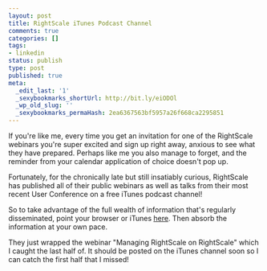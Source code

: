 ```yaml
---
layout: post
title: RightScale iTunes Podcast Channel
comments: true
categories: []
tags:
- linkedin
status: publish
type: post
published: true
meta:
  _edit_last: '1'
  _sexybookmarks_shortUrl: http://bit.ly/eiODOl
  _wp_old_slug: ''
  _sexybookmarks_permaHash: 2ea6367563bf5957a26f668ca2295851
---
```

If you're like me, every time you get an invitation for one of the RightScale webinars you're super excited and sign up right away, anxious to see what they have prepared.  Perhaps like me you also manage to forget, and the reminder from your calendar application of choice doesn't pop up.
<!--more-->

Fortunately, for the chronically late but still insatiably curious, RightScale has published all of their public webinars as well as talks from their most recent User Conference on a free iTunes podcast channel!

So to take advantage of the full wealth of information that's regularly disseminated, point your browser or iTunes <a href="http://itunes.apple.com/ee/podcast/rightscale-video-podcast/id410153139">here</a>.  Then absorb the information at your own pace.

They just wrapped the webinar "Managing RightScale on RightScale" which I caught the last half of.  It should be posted on the iTunes channel soon so I can catch the first half that I missed!
